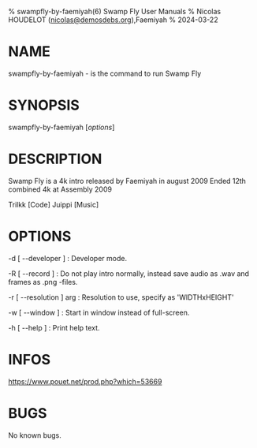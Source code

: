 % swampfly-by-faemiyah(6) Swamp Fly User Manuals
% Nicolas HOUDELOT (nicolas@demosdebs.org),Faemiyah
% 2024-03-22

# NAME
swampfly-by-faemiyah - is the command to run Swamp Fly 

# SYNOPSIS
swampfly-by-faemiyah [*options*]

# DESCRIPTION
Swamp Fly  is a 4k intro released by Faemiyah in august 2009
Ended 12th combined 4k at Assembly 2009

Trilkk [Code]
Juippi [Music]

# OPTIONS
\-d [ --developer ]
:    Developer mode.
 
\-R [ --record ]
:    Do not play intro normally, instead save audio as .wav and frames as .png -files.

\-r [ --resolution ] arg
:    Resolution to use, specify as 'WIDTHxHEIGHT'

\-w [ --window ]
:    Start in window instead of full-screen.
      
\-h [ --help ] 
:    Print help text.

# INFOS
https://www.pouet.net/prod.php?which=53669

# BUGS
No known bugs.
